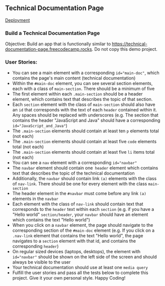 ## Technical Documentation Page

[Deployment]()

### Build a Technical Documentation Page

Objective: Build an app that is functionally similar to https://technical-documentation-page.freecodecamp.rocks. Do not copy this demo project.

### User Stories:

- You can see a main element with a corresponding `id="main-doc"`, which contains the page's main content (technical documentation)
- Within the `#main-doc` element, you can see several section elements, each with a class of `main-section`. There should be a minimum of five
- The first element within each `.main-section` should be a header element, which contains text that describes the topic of that section.
- Each `section` element with the class of `main-section` should also have an `id` that corresponds with the text of each `header` contained within it. Any spaces should be replaced with underscores (e.g. The section that contains the header "JavaScript and Java" should have a corresponding `id="JavaScript_and_Java"`)
- The `.main-section` elements should contain at least ten `p` elements total (not each)
- The `.main-section` elements should contain at least five `code` elements total (not each)
- The `.main-section` elements should contain at least five `li` items total (not each)
- You can see a `nav` element with a corresponding `id="navbar"`
- The `navbar` element should contain one` header` element which contains text that describes the topic of the technical documentation
- Additionally, the `navbar` should contain link `(a)` elements with the class of `nav-link`. There should be one for every element with the class `main-section`
- The header element in the `#navbar` must come before any link `(a)` elements in the `navbar`
- Each element with the class of `nav-link` should contain text that corresponds to the `header` text within each `section` (e.g. if you have a "Hello world" `section/header`, your `navbar` should have an element which contains the text "Hello world")
- When you click on a `navbar` element, the page should navigate to the corresponding section of the `#main-doc` element (e.g. If you click on a `.nav-link` element that contains the text "Hello world", the page navigates to a `section` element with that id, and contains the corresponding `header`)
- On regular sized devices (laptops, desktops), the element with `id="navbar"` should be shown on the left side of the screen and should always be visible to the user
- Your technical documentation should use at least one `media query`
- Fulfill the user stories and pass all the tests below to complete this project. Give it your own personal style. Happy Coding!
